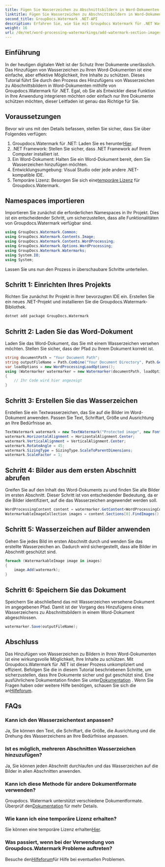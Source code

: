 ```yaml
---
title: Fügen Sie Wasserzeichen zu Abschnittsbildern in Word-Dokumenten hinzu
linktitle: Fügen Sie Wasserzeichen zu Abschnittsbildern in Word-Dokumenten hinzu
second_title: GroupDocs.Watermark .NET-API
description: Erfahren Sie, wie Sie mit Groupdocs Watermark für .NET Wasserzeichen zu Bildern in Word-Dokumenten hinzufügen. Folgen Sie unserem Leitfaden für sicheren und professionellen Dokumentenschutz.
weight: 16
url: /de/net/word-processing-watermarkings/add-watermark-section-images-word-docs/
---
```

## Einführung
In der heutigen digitalen Welt ist der Schutz Ihrer Dokumente unerlässlich. Das Hinzufügen von Wasserzeichen zu Ihren Word-Dokumenten ist eine einfache, aber effektive Möglichkeit, Ihre Inhalte zu schützen. Dieses Tutorial führt Sie durch den Prozess des Hinzufügens von Wasserzeichen zu Abschnittsbildern in Word-Dokumenten mithilfe von Groupdocs.Watermark für .NET. Egal, ob Sie als Entwickler diese Funktion in Ihre Anwendung integrieren möchten oder einfach nur Ihre Dokumente schützen möchten, dieser Leitfaden ist genau das Richtige für Sie.
## Voraussetzungen
Bevor wir uns mit den Details befassen, stellen Sie sicher, dass Sie über Folgendes verfügen:
1.  Groupdocs.Watermark für .NET: Laden Sie es herunter[Hier](https://releases.groupdocs.com/Watermark/net/).
2. .NET Framework: Stellen Sie sicher, dass .NET Framework auf Ihrem Computer installiert ist.
3. Ein Word-Dokument: Halten Sie ein Word-Dokument bereit, dem Sie Wasserzeichen hinzufügen möchten.
4. Entwicklungsumgebung: Visual Studio oder jede andere .NET-kompatible IDE.
5.  Temporäre Lizenz: Besorgen Sie sich eine[temporäre Lizenz](https://purchase.groupdocs.com/temporary-license/) für Groupdocs.Watermark.
## Namespaces importieren
Importieren Sie zunächst die erforderlichen Namespaces in Ihr Projekt. Dies ist ein entscheidender Schritt, um sicherzustellen, dass alle Funktionalitäten von Groupdocs.Watermark verfügbar sind.
```csharp
using GroupDocs.Watermark.Common;
using GroupDocs.Watermark.Contents.Image;
using GroupDocs.Watermark.Contents.WordProcessing;
using GroupDocs.Watermark.Options.WordProcessing;
using GroupDocs.Watermark.Watermarks;
using System.IO;
using System;
```
Lassen Sie uns nun den Prozess in überschaubare Schritte unterteilen.
## Schritt 1: Einrichten Ihres Projekts
Richten Sie zunächst Ihr Projekt in Ihrer bevorzugten IDE ein. Erstellen Sie ein neues .NET-Projekt und installieren Sie die Groupdocs.Watermark-Bibliothek.
```bash
dotnet add package GroupDocs.Watermark
```
## Schritt 2: Laden Sie das Word-Dokument
Laden Sie das Word-Dokument, das Sie mit einem Wasserzeichen versehen möchten. Stellen Sie sicher, dass der Pfad zu Ihrem Dokument korrekt ist.
```csharp
string documentPath = "Your Document Path";
string outputFileName = Path.Combine("Your Document Directory", Path.GetFileName(documentPath));
var loadOptions = new WordProcessingLoadOptions();
using (Watermarker watermarker = new Watermarker(documentPath, loadOptions))
{
    // Ihr Code wird hier angezeigt
}
```
## Schritt 3: Erstellen Sie das Wasserzeichen
Erstellen Sie ein Textwasserzeichen, das Sie auf die Bilder im Word-Dokument anwenden. Passen Sie Text, Schriftart, Größe und Ausrichtung an Ihre Bedürfnisse an.
```csharp
TextWatermark watermark = new TextWatermark("Protected image", new Font("Arial", 8));
watermark.HorizontalAlignment = HorizontalAlignment.Center;
watermark.VerticalAlignment = VerticalAlignment.Center;
watermark.RotateAngle = 45;
watermark.SizingType = SizingType.ScaleToParentDimensions;
watermark.ScaleFactor = 1;
```
## Schritt 4: Bilder aus dem ersten Abschnitt abrufen
Greifen Sie auf den Inhalt des Word-Dokuments zu und finden Sie alle Bilder im ersten Abschnitt. Dieser Schritt ist von entscheidender Bedeutung, da er die Bilder identifiziert, auf die das Wasserzeichen angewendet werden soll.
```csharp
WordProcessingContent content = watermarker.GetContent<WordProcessingContent>();
WatermarkableImageCollection images = content.Sections[0].FindImages();
```
## Schritt 5: Wasserzeichen auf Bilder anwenden
Gehen Sie jedes Bild im ersten Abschnitt durch und wenden Sie das erstellte Wasserzeichen an. Dadurch wird sichergestellt, dass alle Bilder im Abschnitt geschützt sind.
```csharp
foreach (WatermarkableImage image in images)
{
    image.Add(watermark);
}
```
## Schritt 6: Speichern Sie das Dokument
Speichern Sie abschließend das mit Wasserzeichen versehene Dokument im angegebenen Pfad. Damit ist der Vorgang des Hinzufügens eines Wasserzeichens zu Abschnittsbildern in einem Word-Dokument abgeschlossen.
```csharp
watermarker.Save(outputFileName);
```
## Abschluss
Das Hinzufügen von Wasserzeichen zu Bildern in Ihren Word-Dokumenten ist eine wirkungsvolle Möglichkeit, Ihre Inhalte zu schützen. Mit Groupdocs.Watermark für .NET ist dieser Prozess unkompliziert und effizient. Befolgen Sie die in diesem Tutorial beschriebenen Schritte, um sicherzustellen, dass Ihre Dokumente sicher und gut geschützt sind.
 Eine ausführlichere Dokumentation finden Sie unter[Dokumentation](https://tutorials.groupdocs.com/Watermark/net/) . Wenn Sie Fragen haben oder weitere Hilfe benötigen, schauen Sie sich die an[Hilfeforum](https://forum.groupdocs.com/c/watermark/19).
## FAQs
### Kann ich den Wasserzeichentext anpassen?
Ja, Sie können den Text, die Schriftart, die Größe, die Ausrichtung und die Drehung des Wasserzeichens an Ihre Bedürfnisse anpassen.
### Ist es möglich, mehreren Abschnitten Wasserzeichen hinzuzufügen?
Ja, Sie können jeden Abschnitt durchlaufen und das Wasserzeichen auf die Bilder in allen Abschnitten anwenden.
### Kann ich diese Methode für andere Dokumentformate verwenden?
 Groupdocs. Watermark unterstützt verschiedene Dokumentformate. Überprüf den[Dokumentation](https://tutorials.groupdocs.com/Watermark/net/) für mehr Details.
### Wie kann ich eine temporäre Lizenz erhalten?
 Sie können eine temporäre Lizenz erhalten[Hier](https://purchase.groupdocs.com/temporary-license/).
### Was passiert, wenn bei der Verwendung von Groupdocs.Watermark Probleme auftreten?
 Besuche den[Hilfeforum](https://forum.groupdocs.com/c/watermark/19)für Hilfe bei eventuellen Problemen.